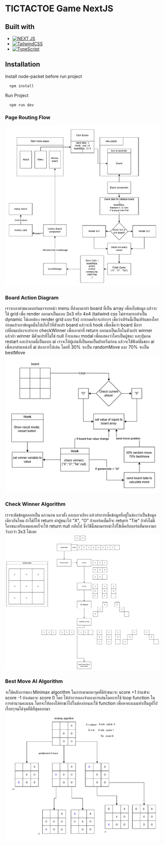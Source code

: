 
# TICTACTOE Game NextJS

## Built with

* [![NEXT JS][NEXTJS]][NEXTJS-URl]
* [![TailwindCSS][tawilwindCSS]][tailwind-url]
* [![TypeScript][typescript-logo]][typescript-url]



[NEXTJS]: https://img.shields.io/badge/next%20js-000000?style=for-the-badge&logo=nextdotjs&logoColor=white

[NEXTJS-URl]: https://nextjs.org/

[tawilwindCSS]: https://img.shields.io/badge/Tailwind_CSS-38B2AC?style=for-the-badge&logo=tailwind-css&logoColor=white
[tailwind-url]: https://tailwindcss.com/

[typescript-logo]: https://img.shields.io/badge/TypeScript-007ACC?style=for-the-badge&logo=typescript&logoColor=white
[typescript-url]:https://www.typescriptlang.org/
## Installation

Install node-packet before run project

```bash
  npm install
```
    
Run Project

```bash
  npm run dev
```
### Page Routing Flow

![page-diagram](https://github.com/LittleT0fu/nextjs-xo-game/blob/master/diagram/page-diagram.png)

### Board Action Diagram
เราจะเอาค่าขนาดบอร์ดมาจากหน้า menu ที่ส่งมามาทำ board ที่เป็น array เพื่อเก็บข้อมูล แล้วจะใช้ grid เพื่อ render ออกมาเป็นแบบ 3x3 หรือ 4x4 (tailwind css ไม่สารมารถทำเป็น dynamic ได้เลยต้อง render grid แบบ fix) การกดคริกจะทำการ เช็คว่าเทิร์นนี้เป็นเทิร์นของใครก่อนแล้วเอาข้อมูลนั้นไปเก็บใว้ที่ตัวแปร board แล้วจะมี hook เพื่อเช็คว่า board มีการเปลี่ยนแปลงจะทำการ checkWinner เพื่อเอาค่าที่ return ออกมาเป็นเก็บในตัวแปร winner แล้วถ้า winner มีตัวแปรที่ไม่ใช่ null ก็จะแสดง modal เพื่อแสดงว่าใครเป็นผู้ชนะ และปุ่นกด restart และถ้าเกมนี้เป็นแบบ ai เราจะให้ผู้เล่นที่เป็นคนเป็นฝ่ายเริ่มก่อน แล้วจะใช้ฟังค์ชั่นของ ai เพื่อเอาตำแหน่งที่ ai ต้องการไปเล่น โดยที่ 30% จะเป็น randomMove และ 70% จะเป็น bestMove
![board-action](https://github.com/LittleT0fu/nextjs-xo-game/blob/master/diagram/board-action-diagram.png)

### Check Winner Algorithm
เราจะตัดข้อมูลออกเป็น แถวนอน แถวตั้ง และแถวเอียง แล้วทำการเช็คข้อมูลที่อยู่ในช่องว่าเป็นข้อมูลเดียวกันไหม ถ้าใช่ก็ให้ return ค่าผู้ชนะไป "X", "O" ถ้าบอร์ดเต็มก็จะ return "Tie" ถ้ายังไม่มีใครชนะหรือเสมอเลยก็จะให้ return null กลับไป ซึ่งวิธีนี้สมามารถนำไปใช้เช็คกับบอร์ดที่มาคงามกว้างกว่า 3x3 ได้เลย
![check winner](https://github.com/LittleT0fu/nextjs-xo-game/blob/master/diagram/checkWinner-diagram.png)

### Best Move AI Algorithm
จะใช้หลักการของ Minimax algorithm ในการเขามาหาจุดที่ดีถ้าชนะจะ score +1 ถ้าแพ้จะ score -1 ถ้าเสมอจะ score 0 โดย ให้ทำการลองจำลองการเล่นโดยการใช้ loop function ในการคำนวนคะแนน โดยจะให้ลองใส่ค่าขเา้ไปในช่องก่อนละใช้ function เพื่อหาคะแนนทำเป็นลูปไปเรื่อยๆจนได้จุดที่ดีที่สุดออกมา
![best move](https://github.com/LittleT0fu/nextjs-xo-game/blob/master/diagram/bestmove-diagram.png)
